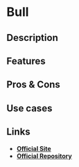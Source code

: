 # Bull

## Description

## Features

## Pros & Cons

## Use cases

## Links

- [**Official Site**](https://hotelsdotcom.github.io/bull/)
- [**Official Repository**](https://github.com/HotelsDotCom/bull)
